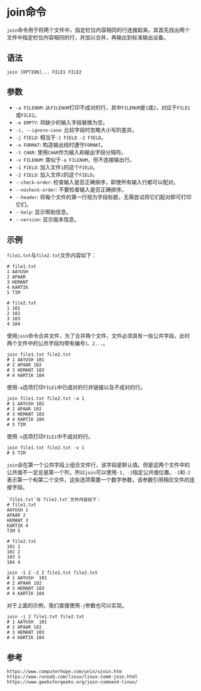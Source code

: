 # join命令
`join`命令用于将两个文件中，指定栏位内容相同的行连接起来。其首先找出两个文件中指定栏位内容相同的行，并加以合并，再输出到标准输出设备。

## 语法

```shell
join [OPTION]... FILE1 FILE2
```

## 参数
* `-a FILENUM`: 从`FILENUM`打印不成对的行，其中`FILENUM`是`1`或`2`，对应于`FILE1`或`FILE2`。
* `-e EMPTY`: 将缺少的输入字段替换为空。
* `-i, --ignore-case`: 比较字段时忽略大小写的差异。
* `-j FIELD`: 相当于`-1 FIELD -2 FIELD`。
* `-o FORMAT`: 构造输出线时遵守`FORMAT`。
* `-t CHAR`: 使用`CHAR`作为输入和输出字段分隔符。
* `-v FILENUM`: 类似于`-a FILENUM`，但不连接输出行。
* `-1 FIELD`: 加入文件`1`的这个`FIELD`。
* `-2 FIELD`: 加入文件`2`的这个`FIELD`。
* `--check-order`: 检查输入是否正确排序，即使所有输入行都可以配对。
* `--nocheck-order`: 不要检查输入是否正确排序。
* `--header`: 将每个文件的第一行视为字段标题，无需尝试将它们配对即可打印它们。
* `--help`: 显示帮助信息。
* `--version`: 显示版本信息。

## 示例
`file1.txt`与`file2.txt`文件内容如下：

```
# file1.txt
1 AAYUSH
2 APAAR
3 HEMANT
4 KARTIK
5 TIM

# file2.txt
1 101
2 102
3 103
4 104
```

使用`join`命令合并文件，为了合并两个文件，文件必须具有一些公共字段，此时两个文件中的公共字段均带有编号`1、2...`。

```shell
join file1.txt file2.txt
# 1 AAYUSH 101
# 2 APAAR 102
# 3 HEMANT 103
# 4 KARTIK 104
```

使用`-a`选项打印`FILE1`中已成对的行并链接以及不成对的行。

```shell
join file1.txt file2.txt -a 1
# 1 AAYUSH 101
# 2 APAAR 102
# 3 HEMANT 103
# 4 KARTIK 104
# 5 TIM

```


使用`-v`选项打印`FILE1`中不成对的行。

```shell
join file1.txt file2.txt -v 1
# 5 TIM
```

`join`会在第一个公共字段上组合文件行，该字段是默认值。但是这两个文件中的公共值不一定总是第一个列，所以`join`可以使用`-1, -2`指定公共值位置。`-1`和`-2`表示第一个和第二个文件，这些选项需要一个数字参数，该参数引用相应文件的连接字段。

```
`file1.txt`与`file2.txt`文件内容如下：
# file1.txt
AAYUSH 1 
APAAR 2
HEMANT 3
KARTIK 4
TIM 5

# file2.txt
101 1
102 2
103 3
104 4
```

```shell
join -1 2 -2 2 file1.txt file2.txt
# 1 AAYUSH  101
# 2 APAAR 102
# 3 HEMANT 103
# 4 KARTIK 104
```

对于上面的示例，我们直接使用`-j`参数也可以实现。

```shell
join -j 2 file1.txt file2.txt
# 1 AAYUSH  101
# 2 APAAR 102
# 3 HEMANT 103
# 4 KARTIK 104
```



## 参考

```
https://www.computerhope.com/unix/ujoin.htm
https://www.runoob.com/linux/linux-comm-join.html
https://www.geeksforgeeks.org/join-command-linux/
```

